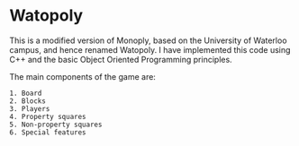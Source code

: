 # Watopoly

This is a modified version of Monoply, based on the University of Waterloo campus, and hence renamed Watopoly. I have implemented this code using C++ and the basic Object Oriented Programming principles. 

The main components of the game are:

    1. Board
    2. Blocks
    3. Players
    4. Property squares
    5. Non-property squares
    6. Special features


